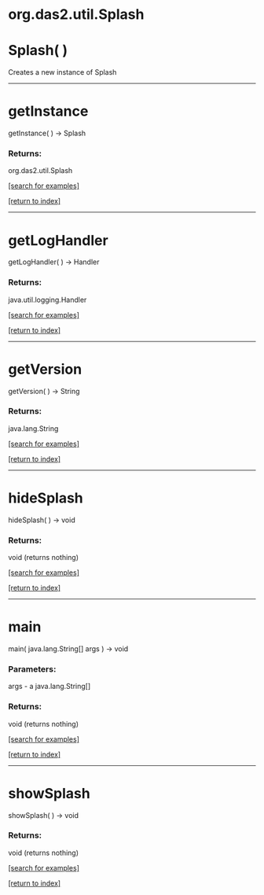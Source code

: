 # org.das2.util.Splash



# Splash( )
Creates a new instance of Splash

***
<a name="getInstance"></a>
# getInstance
getInstance(  ) &rarr; Splash



### Returns:
org.das2.util.Splash


<a href="https://github.com/autoplot/dev/search?q=getInstance&unscoped_q=getInstance">[search for examples]</a>

<a href="https://github.com/autoplot/documentation/blob/master/javadoc/index-all.md">[return to index]</a>

***
<a name="getLogHandler"></a>
# getLogHandler
getLogHandler(  ) &rarr; Handler



### Returns:
java.util.logging.Handler


<a href="https://github.com/autoplot/dev/search?q=getLogHandler&unscoped_q=getLogHandler">[search for examples]</a>

<a href="https://github.com/autoplot/documentation/blob/master/javadoc/index-all.md">[return to index]</a>

***
<a name="getVersion"></a>
# getVersion
getVersion(  ) &rarr; String



### Returns:
java.lang.String


<a href="https://github.com/autoplot/dev/search?q=getVersion&unscoped_q=getVersion">[search for examples]</a>

<a href="https://github.com/autoplot/documentation/blob/master/javadoc/index-all.md">[return to index]</a>

***
<a name="hideSplash"></a>
# hideSplash
hideSplash(  ) &rarr; void



### Returns:
void (returns nothing)


<a href="https://github.com/autoplot/dev/search?q=hideSplash&unscoped_q=hideSplash">[search for examples]</a>

<a href="https://github.com/autoplot/documentation/blob/master/javadoc/index-all.md">[return to index]</a>

***
<a name="main"></a>
# main
main( java.lang.String[] args ) &rarr; void



### Parameters:
args - a java.lang.String[]

### Returns:
void (returns nothing)


<a href="https://github.com/autoplot/dev/search?q=main&unscoped_q=main">[search for examples]</a>

<a href="https://github.com/autoplot/documentation/blob/master/javadoc/index-all.md">[return to index]</a>

***
<a name="showSplash"></a>
# showSplash
showSplash(  ) &rarr; void



### Returns:
void (returns nothing)


<a href="https://github.com/autoplot/dev/search?q=showSplash&unscoped_q=showSplash">[search for examples]</a>

<a href="https://github.com/autoplot/documentation/blob/master/javadoc/index-all.md">[return to index]</a>

